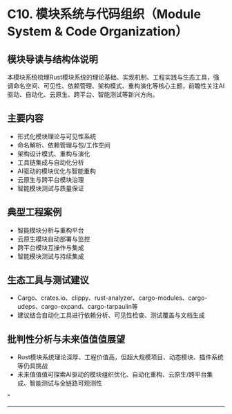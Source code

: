 ﻿# C10. 模块系统与代码组织（Module System & Code Organization）

## 模块导读与结构体说明

本模块系统梳理Rust模块系统的理论基础、实现机制、工程实践与生态工具，强调命名空间、可见性、依赖管理、架构模式、重构演化等核心主题，前瞻性关注AI驱动、自动化、云原生、跨平台、智能测试等新兴方向。

## 主要内容

- 形式化模块理论与可见性系统
- 命名解析、依赖管理与包/工作空间
- 架构设计模式、重构与演化
- 工具链集成与自动化分析
- AI驱动的模块优化与智能重构
- 云原生与跨平台模块治理
- 智能模块测试与质量保证

## 典型工程案例

- 智能模块分析与重构平台
- 云原生模块自动部署与监控
- 跨平台模块互操作与集成
- 智能模块测试与持续集成

## 生态工具与测试建议

- Cargo、crates.io、clippy、rust-analyzer、cargo-modules、cargo-udeps、cargo-expand、cargo-tarpaulin等
- 建议结合自动化工具进行依赖分析、可见性检查、测试覆盖与文档生成

## 批判性分析与未来值值值展望

- Rust模块系统理论深厚、工程价值高，但超大规模项目、动态模块、插件系统等仍具挑战
- 未来值值值可探索AI驱动的模块组织优化、自动化重构、云原生/跨平台集成、智能测试与全链路可观测性

"

---
